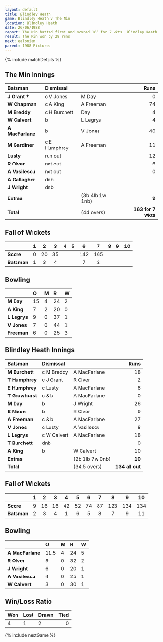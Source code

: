 ```yaml
---
layout: default
title: Blindley Heath
game: Blindley Heath v The Min
location: Blindley Heath
date: 26/06/1988
report: The Min batted first and scored 163 for 7 wkts. Blindley Heath were all out for 134
result: The Min won by 29 runs
next: ealonian
parent: 1988 Fixtures
---
```


{% include matchDetails %}

## The Min Innings

| Batsman | Dismissal |  | Runs |
|:---|:---|---|---:|
| **J Grant &#8224;** | c V Jones | M Day | 0 | 
| **W Chapman** | c A King | A Freeman | 74 | 
| **M Breddy** | c H Burchett | Day | 4 | 
| **W Calvert** | b | L Legrys | 4 | 
| **A MacFarlane** | b | V Jones | 40 | 
| **M Gardiner** | c E Humphrey | A Freeman | 11 | 
| **Lusty** | run out |  | 12 | 
| **R Olver** | not out |  | 6 |
| **A Vasilescu** | not out |  | 0 | 
| **A Gallagher** | dnb |  |  | 
| **J Wright** | dnb |  |  | 
| **Extras** | | (3b 4lb 1w 1nb) | **9** | 
| **Total** | | (44 overs) | **163 for 7 wkts** | 

## Fall of Wickets

| | 1 | 2 | 3 | 4 | 5 | 6 | 7 | 8 | 9 | 10 |
|---|:---:|:---:|:---:|:---:|:---:|:---:|:---:|:---:|:---:|:---:|
| **Score** | 0 | 20 | 35 |  |  | 142 | 165 |  |  |  | 
| **Batsman** | 1 | 3 | 4 |  |  | 7 | 2 |  |  |  | 

## Bowling

| | O | M | R | W |
|---|:---|:---|:---|:---|
| **M Day** | 15 | 4 | 24 | 2 | 
| **A King** | 7 | 2 | 20 | 0 | 
| **L Legrys** | 9 | 0 | 37 | 1 | 
| **V Jones** | 7 | 0 | 44 | 1 | 
| **Freeman** | 6 | 0 | 25 | 3 |

## Blindley Heath Innings

| Batsman | Dismissal |  | Runs |
|:---|:---|---|---:|
| **M Burchett** | c M Breddy | A MacFarlane | 18 | 
| **T Humphrey** | c J Grant | R Olver | 2 | 
| **E Humphrey** | c Lusty | A MacFarlane | 6 | 
| **T Growhurst** | c & b | A MacFarlane | 0 |  
| **M Day** | b | J Wright | 26 | 
| **S Nixon** | b | R Olver | 9 | 
| **A Freeman** | c & b | A MacFarlane | 27 |
| **V Jones** | c Lusty | A Vasilescu | 8 | 
| **L Legrys** | c W Calvert | A MacFarlane | 18 | 
| **T Burchett** | dnb |  | 0 |
| **A King** | b | W Calvert | 10 | 
| **Extras** | | (2b 1lb 7w 0nb) | **10** | 
| **Total** | | (34.5 overs) | **134 all out** | 

## Fall of Wickets

| | 1 | 2 | 3 | 4 | 5 | 6 | 7 | 8 | 9 | 10 |
|---|:---:|:---:|:---:|:---:|:---:|:---:|:---:|:---:|:---:|:---:|
| **Score** | 9 | 16 | 16 | 42 | 52 | 74 | 87 | 123 | 134 | 134 | 
| **Batsman** | 2 | 3 | 4 | 1 | 6 | 5 | 8 | 7 | 9 | 11 | 

## Bowling

| | O | M | R | W |
|---|:---|:---|:---|:---|
| **A MacFarlane** | 11.5 | 4 | 24 | 5 | 
| **R Olver** | 9 | 0 | 32 | 2 | 
| **J Wright** | 6 | 0 | 20 | 1 | 
| **A Vasilescu** | 4 | 0 | 25 | 1 | 
| **W Calvert** | 3 | 0 | 30 | 1 |

## Win/Loss Ratio

| Won | Lost | Drawn | Tied |
|:---|:---|:---|---:|
| 4 | 1 | 2 | 0 |

{% include nextGame %}